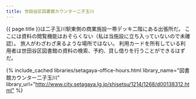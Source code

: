 ```yaml
---
title: 世田谷区図書館カウンター二子玉川
---
```


{{ page.title }}は二子玉川駅東側の商業施設一帯デッキ二階にある出張所だ。
ここには資料の閲覧機能はおそらくない（私は当施設に立ち入っていないので未確認）。
旅人がわざわざ来るような場所ではない。
利用カードを所有している利用者は世田谷区図書館の資料の検索、予約、貸し借りを行うことができるはずだ。

{% include_cached libraries/setagaya-office-hours.html
    library_name="図書館カウンター二子玉川"
    library_url="<http://www.city.setagaya.lg.jp/shisetsu/1214/1268/d00138312.html"> %}
